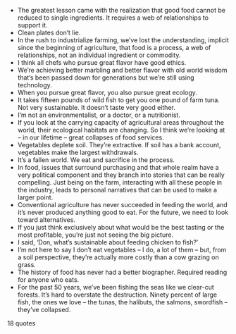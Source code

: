  - The greatest lesson came with the realization that good food cannot be reduced to single ingredients. It requires a web of relationships to support it.
 - Clean plates don’t lie.
 - In the rush to industrialize farming, we’ve lost the understanding, implicit since the beginning of agriculture, that food is a process, a web of relationships, not an individual ingredient or commodity.
 - I think all chefs who pursue great flavor have good ethics.
 - We’re achieving better marbling and better flavor with old world wisdom that’s been passed down for generations but we’re still using technology.
 - When you pursue great flavor, you also pursue great ecology.
 - It takes fifteen pounds of wild fish to get you one pound of farm tuna. Not very sustainable. It doesn’t taste very good either.
 - I’m not an environmentalist, or a doctor, or a nutritionist.
 - If you look at the carrying capacity of agricultural areas throughout the world, their ecological habitats are changing. So I think we’re looking at – in our lifetime – great collapses of food services.
 - Vegetables deplete soil. They’re extractive. If soil has a bank account, vegetables make the largest withdrawals.
 - It’s a fallen world. We eat and sacrifice in the process.
 - In food, issues that surround purchasing and that whole realm have a very political component and they branch into stories that can be really compelling. Just being on the farm, interacting with all these people in the industry, leads to personal narratives that can be used to make a larger point.
 - Conventional agriculture has never succeeded in feeding the world, and it’s never produced anything good to eat. For the future, we need to look toward alternatives.
 - If you just think exclusively about what would be the best tasting or the most profitable, you’re just not seeing the big picture.
 - I said, ‘Don, what’s sustainable about feeding chicken to fish?’
 - I’m not here to say I don’t eat vegetables – I do, a lot of them – but, from a soil perspective, they’re actually more costly than a cow grazing on grass.
 - The history of food has never had a better biographer. Required reading for anyone who eats.
 - For the past 50 years, we’ve been fishing the seas like we clear-cut forests. It’s hard to overstate the destruction. Ninety percent of large fish, the ones we love – the tunas, the halibuts, the salmons, swordfish – they’ve collapsed.

18 quotes